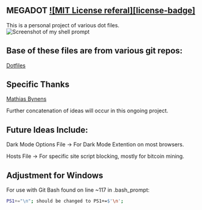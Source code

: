 ## MEGADOT [![MIT License referal][license-badge]](https://github.com/mathiasbynens/dotfiles/blob/master/LICENSE-MIT.txt)
This is a personal project of various dot files.
![Screenshot of my shell prompt](https://github.com/Quamor/megadot/blob/master/bashstyle.png?raw=true)


## Base of these files are from various git repos:

[Dotfiles](dotfiles.github.io)  

## Specific Thanks
[Mathias Bynens](https://github.com/mathiasbynens/dotfiles)

Further concatenation of ideas will occur in this ongoing project.

## Future Ideas Include:

Dark Mode Options File -> For Dark Mode Extention on most browsers.

Hosts File -> For specific site script blocking, mostly for bitcoin mining.

## Adjustment for Windows
For use with Git Bash found on line ~117 in .bash_prompt:

```bash
PS1+="\n"; should be changed to PS1+=$'\n';
```
